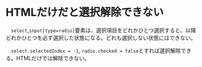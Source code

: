 # HTMLだけだと選択解除できない

　`select`,`input[type=radio]`要素は、選択項目をどれかひとつ選択すると、以降どれかひとつを必ず選択した状態になる。どれも選択しない状態にはできない。

　`select.selectedIndex = -1`, `radio.checked = false`とすれば選択解除できる。HTMLだけでは解除できない。

